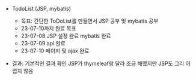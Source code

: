 * TodoList (JSP, mybatis)
  * 목표: 간단한 ToDoList를 만들면서 JSP 공부 및 mybatis 공부
  * 23-07-10까지 완료 목표
  * 23-07-08 JSP 설정 완료 mybatis 완료
  * 23-07-09 api 완료
  * 23-07-10 페이지 및 ajax 완료

* 결과: 기본적인 결과 확인 JSP가 thymeleaf랑 달라 조금 해맸지만 JSP도 그리 어렵지 않음